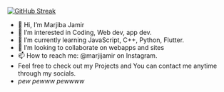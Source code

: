 [![GitHub Streak](https://github-readme-streak-stats.herokuapp.com/?user=AdmiralAnne)](https://git.io/streak-stats)
- 👋 Hi, I’m Marjiba Jamir
- 👀 I’m interested in Coding, Web dev, app dev. 
- 🌱 I’m currently learning JavaScript, C++, Python, Flutter.
- 💞️ I’m looking to collaborate on webapps and sites
- 📫 How to reach me: @marjijamir on Instagram.
- Feel free to check out my Projects and You can contact me anytime through my socials. 
- <i>pew pewww pewwww</i>

<!---
AdmiralAnne/AdmiralAnne is a ✨ special ✨ repository because its `README.md` (this file) appears on your GitHub profile.
You can click the Preview link to take a look at your changes.
--->
